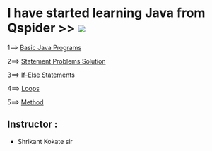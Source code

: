 # I have started learning Java from Qspider >>           <a href="https://hits.seeyoufarm.com"><img src="https://hits.seeyoufarm.com/api/count/incr/badge.svg?url=https%3A%2F%2Fgithub.com%2FShubham-Bhoite%2FDaily-Java-Learning&count_bg=%2379C83D&title_bg=%23555555&icon=java.svg&icon_color=%23E7E7E7&title=hits&edge_flat=false"/></a>
1==> [Basic Java Programs](https://github.com/Shubham-Bhoite/Daily-Java-Learning/tree/main/Basic%20Java%20Programs)

2==> [Statement Problems Solution](https://github.com/Shubham-Bhoite/Daily-Java-Learning/tree/main/Statement%20Problems)

3==> [If-Else Statements](https://github.com/Shubham-Bhoite/Daily-Java-Learning/tree/main/If%20Else%20Statements)

4==> [Loops](https://github.com/Shubham-Bhoite/Daily-Java-Learning/tree/main/Loops/For%20Loop)

5==> [Method](https://github.com/Shubham-Bhoite/Daily-Java-Learning/tree/main/Method)

## Instructor :
- Shrikant Kokate sir
